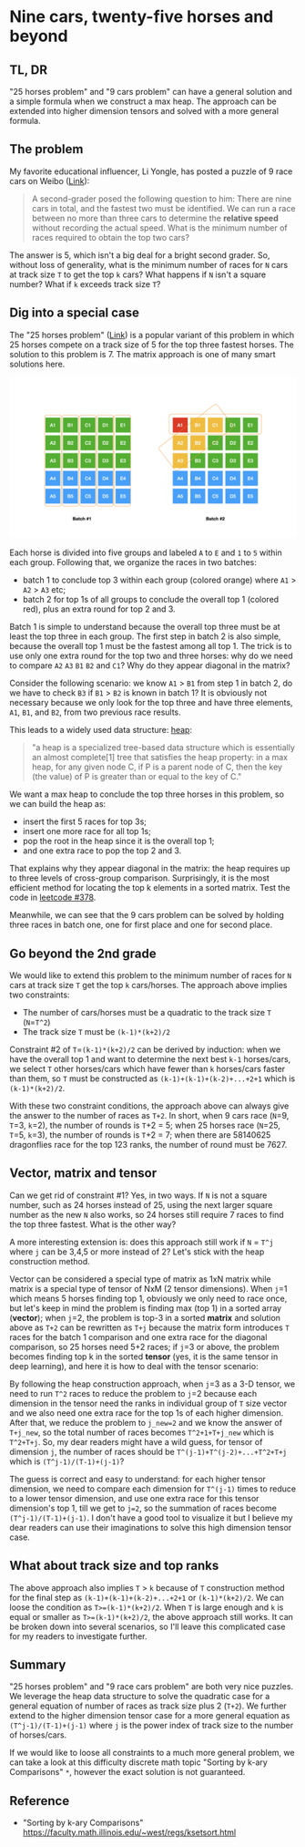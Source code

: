 # Nine cars, twenty-five horses and beyond

## TL, DR

"25 horses problem" and "9 cars problem" can have a general solution and a simple formula when we construct a max heap. The approach can be extended into higher dimension tensors and solved with a more general formula.

## The problem

My favorite educational influencer, Li Yongle, has posted a puzzle of 9 race cars on Weibo ([Link](https://m.weibo.cn/detail/4778730424109058)):

> A second-grader posed the following question to him: There are nine cars in total, and the fastest two must be identified. We can run a race between no more than three cars to determine the **relative speed** without recording the actual speed. What is the minimum number of races required to obtain the top two cars?

The answer is 5, which isn't a big deal for a bright second grader. So, without loss of generality, what is the minimum number of races for `N` cars at track size `T` to get the top `k` cars? What happens if `N` isn't a square number? What if `k` exceeds track size `T`?

## Dig into a special case

The "25 horses problem" ([Link](https://mindyourdecisions.com/blog/2017/05/11/can-you-solve-the-25-horses-puzzle-google-interview-question/)) is a popular variant of this problem in which 25 horses compete on a track size of 5 for the top three fastest horses. The solution to this problem is 7. The matrix approach is one of many smart solutions here.

![](/images/25-horse-riddle.001.png)

Each horse is divided into five groups and labeled `A` to `E` and `1` to `5` within each group. Following that, we organize the races in two batches:

* batch 1 to conclude top 3 within each group (colored orange) where `A1` > `A2` > `A3` etc;
* batch 2 for top 1s of all groups to conclude the overall top 1 (colored red), plus an extra round for top 2 and 3.

Batch 1 is simple to understand because the overall top three must be at least the top three in each group. The first step in batch 2 is also simple, because the overall top 1 must be the fastest among all top 1. The trick is to use only one extra round for the top two and three horses: why do we need to compare `A2` `A3` `B1` `B2` and `C1`? Why do they appear diagonal in the matrix?

Consider the following scenario: we know `A1` > `B1` from step 1 in batch 2, do we have to check `B3` if `B1` > `B2` is known in batch 1? It is obviously not necessary because we only look for the top three and have three elements, `A1`, `B1`, and `B2`, from two previous race results.

This leads to a widely used data structure: [heap](https://en.wikipedia.org/wiki/Heap_(data_structure)):

> "a heap is a specialized tree-based data structure which is essentially an almost complete[1] tree that satisfies the heap property: in a max heap, for any given node C, if P is a parent node of C, then the key (the value) of P is greater than or equal to the key of C."

We want a max heap to conclude the top three horses in this problem, so we can build the heap as:

* insert the first 5 races for top 3s;
* insert one more race for all top 1s;
* pop the root in the heap since it is the overall top 1;
* and one extra race to pop the top 2 and 3.

That explains why they appear diagonal in the matrix: the heap requires up to three levels of cross-group comparison. Surprisingly, it is the most efficient method for locating the top k elements in a sorted matrix. Test the code in [leetcode #378](https://leetcode.com/problems/kth-smallest-element-in-a-sorted-matrix/).

Meanwhile, we can see that the 9 cars problem can be solved by holding three races in batch one, one for first place and one for second place.

## Go beyond the 2nd grade

We would like to extend this problem to the minimum number of races for `N` cars at track size `T` get the top `k` cars/horses. The approach above implies two constraints:

* The number of cars/horses must be a quadratic to the track size `T` (`N`=`T^2`)
* The track size `T` must be `(k-1)*(k+2)/2`

Constraint #2 of `T`=`(k-1)*(k+2)/2` can be derived by induction: when we have the overall top 1 and want to determine the next best `k-1` horses/cars, we select `T` other horses/cars which have fewer than `k` horses/cars faster than them, so `T` must be constructed as `(k-1)+(k-1)+(k-2)+...+2+1` which is `(k-1)*(k+2)/2`.

With these two constraint conditions, the approach above can always give the answer to the number of races as `T+2`. In short, when 9 cars race (`N`=9, `T`=3, `k`=2), the number of rounds is `T`+2 = 5; when 25 horses race (`N`=25, `T`=5, `k`=3), the number of rounds is `T`+2 = 7; when there are 58140625 dragonflies race for the top 123 ranks, the number of round must be 7627.

## Vector, matrix and tensor

Can we get rid of constraint #1? Yes, in two ways. If `N` is not a square number, such as 24 horses instead of 25, using the next larger square number as the new `N` also works, so 24 horses still require 7 races to find the top three fastest. What is the other way?

A more interesting extension is: does this approach still work if `N` = `T^j` where `j` can be 3,4,5 or more instead of 2? Let's stick with the heap construction method.

Vector can be considered a special type of matrix as 1xN matrix while matrix is a special type of tensor of NxM (2 tensor dimensions). When `j`=1 which means 5 horses finding top 1, obviously we only need to race once, but let's keep in mind the problem is finding max (top 1) in a sorted array (**vector**); when `j`=2, the problem is top-3 in a sorted **matrix** and solution above as `T+2` can be rewritten as `T+j` because the matrix form introduces `T` races for the batch 1 comparison and one extra race for the diagonal comparison, so 25 horses need 5+2 races; if `j`=3 or above, the problem becomes finding top k in the sorted **tensor** (yes, it is the same tensor in deep learning), and here it is how to deal with the tensor scenario:

By following the heap construction approach, when `j`=3 as a 3-D tensor, we need to run `T^2` races to reduce the problem to `j`=2 because each dimension in the tensor need the ranks in individual group of `T` size vector and we also need one extra race for the top 1s of each higher dimension. After that, we reduce the problem to `j_new=2` and we know the answer of `T+j_new`, so the total number of races becomes `T^2+1+T+j_new` which is `T^2+T+j`. So, my dear readers might have a wild guess, for tensor of dimension `j`, the number of races should be `T^(j-1)+T^(j-2)+...+T^2+T+j` which is `(T^j-1)/(T-1)+(j-1)`?

The guess is correct and easy to understand: for each higher tensor dimension, we need to compare each dimension for `T^(j-1)` times to reduce to a lower tensor dimension, and use one extra race for this tensor dimension's top 1, till we get to `j=2`, so the summation of races become `(T^j-1)/(T-1)+(j-1)`. I don't have a good tool to visualize it but I believe my dear readers can use their imaginations to solve this high dimension tensor case.

## What about track size and top ranks

The above approach also implies `T` > `k` because of `T` construction method for the final step as `(k-1)+(k-1)+(k-2)+...+2+1` or `(k-1)*(k+2)/2`. We can loose the condition as `T>=(k-1)*(k+2)/2`. When `T` is large enough and `k` is equal or smaller as `T>=(k-1)*(k+2)/2`, the above approach still works. It can be broken down into several scenarios, so I'll leave this complicated case for my readers to investigate further.

## Summary

"25 horses problem" and "9 race cars problem" are both very nice puzzles. We leverage the heap data structure to solve the quadratic case for a general equation of number of races as track size plus 2 (`T+2`). We further extend to the higher dimension tensor case for a more general equation as `(T^j-1)/(T-1)+(j-1)` where `j` is the power index of track size to the number of horses/cars.

If we would like to loose all constraints to a much more general problem, we can take a look at this difficulty discrete math topic "Sorting by k-ary Comparisons" `*`, however the exact solution is not guaranteed.

## Reference

* "Sorting by k-ary Comparisons" <https://faculty.math.illinois.edu/~west/regs/ksetsort.html>
